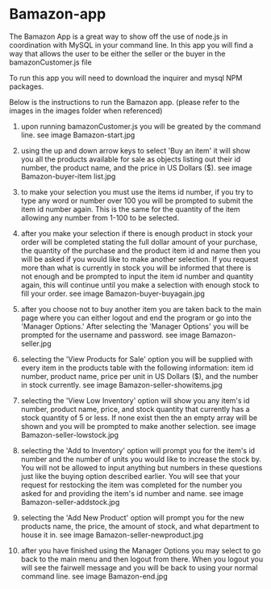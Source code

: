 # Bamazon-app


The Bamazon App is a great way to show off the use of node.js in coordination with MySQL in your command line. In this app you will find a way that allows the user to be either the seller or the buyer in the bamazonCustomer.js file

To run this app you will need to download the inquirer and mysql NPM packages.

Below is the instructions to run the Bamazon app. (please refer to the images in the images folder when referenced)

1. upon running bamazonCustomer.js you will be greated by the command line. see image Bamazon-start.jpg

2. using the up and down arrow keys to select 'Buy an item' it will show you all the products available for sale as objects listing out their id number, the product name, and the price in US Dollars ($). see image Bamazon-buyer-item list.jpg

3. to make your selection you must use the items id number, if you try to type any word or number over 100 you will be prompted to submit the item id number again. This is the same for the quantity of the item allowing any number from 1-100 to be selected.

4. after you make your selection if there is enough product in stock your order will be completed stating the full dollar amount of your purchase, the quantity of the purchase and the product item id and name then you will be asked if you would like to make another selection. If you request more than what is currently in stock you will be informed that there is not enough and be prompted to input the item id number and quantity again, this will continue until you make a selection with enough stock to fill your order. see image Bamazon-buyer-buyagain.jpg

5. after you choose not to buy another item you are taken back to the main page where you can either logout and end the program or go into the 'Manager Options.' After selecting the 'Manager Options' you will be prompted for the username and password. see image Bamazon-seller.jpg

6. selecting the 'View Products for Sale' option you will be supplied with every item in the products table with the following information: item id number, product name, price per unit in US Dollars ($), and the number in stock currently. see image Bamazon-seller-showitems.jpg

7. selecting the 'View Low Inventory' option will show you any item's id number, product name, price, and stock quantity that currently has a stock quantity of 5 or less. If none exist then the an empty array will be shown and you will be prompted to make another selection. see image Bamazon-seller-lowstock.jpg

8. selecting the 'Add to Inventory' option will prompt you for the item's id number and the number of units you would like to increase the stock by. You will not be allowed to input anything but numbers in these questions just like the buying option described earlier. You will see that your request for restocking the item was completed for the number you asked for and providing the item's id number and name. see image Bamazon-seller-addstock.jpg

9. selecting the 'Add New Product' option will prompt you for the new products name, the price, the amount of stock, and what department to house it in. see image Bamazon-seller-newproduct.jpg

10. after you have finished using the Manager Options you may select to go back to the main menu and then logout from there. When you logout you will see the fairwell message and you will be back to using your normal command line. see image Bamazon-end.jpg
